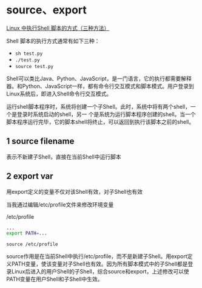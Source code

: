 # source、export

[Linux 中执行Shell 脚本的方式（三种方法）](https://blog.csdn.net/xu380393916/article/details/80962561)

Shell 脚本的执行方式通常有如下三种：

- `sh test.py`
- `./test.py`
- `source test.py`

Shell可以类比Java、Python、JavaScript，是一门语言，它的执行都需要解释器。和Python、JavaScript一样，都有命令行交互模式和脚本模式。用户登录到Linux系统后，即进入Shell命令行交互模式。

运行shell脚本程序时，系统将创建一个子Shell。此时，系统中将有两个shell，一个是登录时系统启动的shell，另一 个是系统为运行脚本程序创建的shell。当一个脚本程序运行完毕，它的脚本shell将终止，可以返回到执行该脚本之前的shell。

## 1 source filename

表示不新建子Shell，直接在当前Shell中运行脚本

## 2 export var

用export定义的变量不仅对该Shell有效，对子Shell也有效

当我通过编辑/etc/profile文件来修改环境变量

/etc/profile

```sh
...
export PATH=...
```

`source /etc/profile`

source作用是在当前Shell中执行/etc/profile，而不是新建子Shell。用export定义PATH变量，使该变量对子Shell也有效。因为所有脚本模式中的子Shell都是登录Linux后进入的用户Shell的子Shell，综合source和export，上述修改可以使PATH变量在用户Shell和子Shell中生效。

